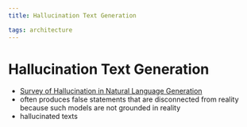 ```yaml
---
title: Hallucination Text Generation

tags: architecture 
---
```


# Hallucination Text Generation
- [Survey of Hallucination in Natural Language Generation](https://arxiv.org/abs/2202.03629)
- often produces false statements that are disconnected from reality because such models are not grounded in reality
- hallucinated texts






